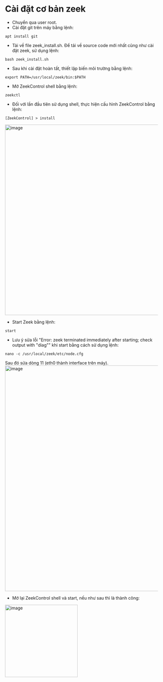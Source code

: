# Cài đặt cơ bản zeek
- Chuyển qua user root.
- Cài đặt git trên máy bằng lệnh:
```
apt install git
```
- Tải về file zeek_install.sh. Để tải về source code mới nhất cũng như cài đặt zeek, sử dụng lệnh:
```
bash zeek_install.sh
```
- Sau khi cài đặt hoàn tất, thiết lập biến môi trường bằng lệnh:
```
export PATH=/usr/local/zeek/bin:$PATH
```
- Mở ZeekControl shell bằng lệnh:
```
zeekctl
```
- Đối với lần đầu tiên sử dụng shell, thực hiện cấu hình ZeekControl bằng lệnh:
```
[ZeekControl] > install
```
<img width="629" alt="image" src="https://user-images.githubusercontent.com/41882267/91044186-10f45e80-e63f-11ea-992c-091bd132d868.png">

- Start Zeek bằng lệnh:
```
start
```

- Lưu ý sửa lỗi "Error: zeek terminated immediately after starting; check output with "diag"" khi start bằng cách sử dụng lệnh:
```
nano -c /usr/local/zeek/etc/node.cfg
```
Sau đó sửa dòng 11 (eth0 thành interface trên máy).
<img width="745" alt="image" src="https://user-images.githubusercontent.com/41882267/91045002-5c5b3c80-e640-11ea-8709-13fadee0af7f.png">

- Mở lại ZeekControl shell và start, nếu như sau thì là thành công:

<img width="239" alt="image" src="https://user-images.githubusercontent.com/41882267/91045157-a3493200-e640-11ea-8755-017eaeec44e5.png">
